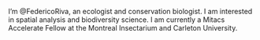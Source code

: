 I’m @FedericoRiva, an ecologist and conservation biologist. I am interested in spatial analysis and biodiversity science. I am currently a Mitacs Accelerate Fellow at the Montreal Insectarium and Carleton University.


<!---
FedericoRiva/FedericoRiva is a ✨ special ✨ repository because its `README.md` (this file) appears on your GitHub profile.
You can click the Preview link to take a look at your changes.
--->
